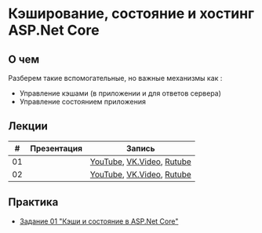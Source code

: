 # Кэширование, состояние и хостинг ASP.Net Core

## О чем
Разберем такие вспомогательные, но важные механизмы как :
- Управление кэшами (в приложении и для ответов сервера)
- Управление состоянием приложения    

## Лекции

|#|Презентация|Запись|
|--|--|--|
|01|[](./?raw=true)|[YouTube](), [VK.Video](), [Rutube]()|
|02|[](./?raw=true)|[YouTube](), [VK.Video](), [Rutube]()|


## Практика

- [Задание 01 "Кэши и состояние в ASP.Net Core"](./Task_01/task_01.md)

